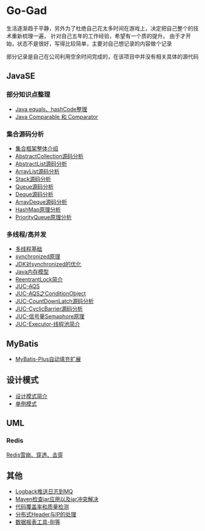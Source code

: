 # Go-Gad
​		 生活逐渐趋于平静，另外为了杜绝自己花太多时间在游戏上，决定把自己整个的技术重新梳理一遍，
 针对自己五年的工作经验，希望有一个质的提升。
 由于才开始，状态不是很好，写得比较简单，主要对自己想记录的内容做个记录

部分记录是自己在公司利用空余时间完成的，在该项目中并没有相关具体的源代码

## JavaSE

### 部分知识点整理

- [Java equals、hashCode整理](notes/se/equals与hashCode整理.md)
- [Java  Comparable 和 Comparator](notes/se/Comparable和Comparator.md)

### 集合源码分析

- [集合框架整体介绍](notes/se/collection/集合框架整体介绍.md)
- [AbstractCollection源码分析](notes/se/collection/AbstractCollection源码分析.md)
- [AbstractList源码分析](notes/se/collection/AbstractList源码分析.md)
- [ArrayList源码分析](notes/se/collection/ArrayList源码分析.md)
- [Stack源码分析](notes/se/collection/Stack源码分析.md)
- [Queue源码分析](notes/se/collection/Queue源码分析.md)
- [Deque源码分析](notes/se/collection/Deque源码分析.md)
- [ArrayDeque源码分析](notes/se/collection/ArrayDeque源码分析.md)
- [HashMap原理分析](notes/se/collection/HashMap原理分析.md)
- [PriorityQueue原理分析](notes/se/collection/PriorityQueue原理分析.md)


### 多线程/高并发

- [多线程基础](notes/se/thread/Thread.md)
- [synchronized原理](notes/se/thread/synchronized原理.md)
- [JDK对synchronized的优化](notes/se/thread/JDK对synchronized的优化.md)
- [Java内存模型](notes/se/thread/Java内存模型.md)
- [ReentrantLock简介](notes/se/JUC/ReentrantLock简介.md)
- [JUC-AQS](notes/se/JUC/AbstractQueuedSynchronizer.md)
- [JUC-AQS之ConditionObject](notes/se/JUC/AQS之ConditionObject.md)
- [JUC-CountDownLatch源码分析](notes/se/JUC/CountDownLatch源码分析.md)
- [JUC-CyclicBarrier源码分析](notes/se/JUC/CyclicBarrier源码分析.md)
- [JUC-信号量Semaphore原理](notes/se/JUC/信号量Semaphore原理.md)
- [JUC-Executor-线程池简介](notes/se/JUC/Executor/线程池简介.md)

## MyBatis

- [MyBatis-Plus自动填充扩展](notes/MyBatis/MyBatis-Plus自动填充扩展.md)

## 设计模式

+ [设计模式简介](notes/Design/Pattern/设计模式简介.md)
+ [单例模式](notes/Design/Pattern/单例模式.md)

## UML

### Redis

[Redis雪崩、穿透、击穿](notes/DB/redis/Redis雪崩、穿透、击穿.md)



## 其他

+ [Logback推送日志到MQ](notes/other/Logback推送日志到MQ.md)
+ [Maven检查jar应用以及jar冲突解决](notes/other/Maven检查jar应用以及jar冲突解决.md)
+ [代码覆盖率和质量检测](notes/other/代码覆盖率和质量检测.md)
+ [分布式Header与IP的处理](notes/other/分布式Header与IP的处理.md)
+ [数据报表工具-BI等](notes/other/数据报表工具-BI等.md)